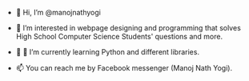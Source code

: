 - 👋 Hi, I’m @manojnathyogi
- 👀 I’m interested in webpage designing and programming that solves High School Computer Science Students' questions and more.
- 💞️ 🌱 I’m currently learning Python and different libraries.

- 📫 You can reach me by Facebook messenger (Manoj Nath Yogi).

<!---
manojnathyogi/manojnathyogi is a ✨ special ✨ repository because its `README.md` (this file) appears on your GitHub profile.
You can click the Preview link to take a look at your changes.
--->
